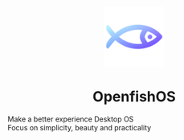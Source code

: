 <div align="center">
  <img alt="OpenfishOS logo" src="https://raw.githubusercontent.com/OpenfishOS/.github/main/logo/openfish-git.png" width="120">
</div>

<div align="center">
  <h1>OpenfishOS</h1>
</div>

Make a better experience Desktop OS     
Focus on simplicity, beauty and practicality
